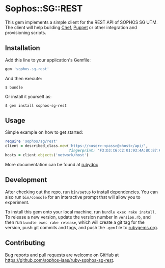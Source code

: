 # Sophos::SG::REST

This gem implements a simple client for the REST API of SOPHOS SG UTM. The client
will help building [Chef](https://www.chef.io/), [Puppet](https://puppet.com/)
or other integration and provisioning scripts.

## Installation

Add this line to your application's Gemfile:

```ruby
gem 'sophos-sg-rest'
```

And then execute:

    $ bundle

Or install it yourself as:

    $ gem install sophos-sg-rest

## Usage

Simple example on how to get started:

```ruby
require 'sophos/sg/rest'
client = described_class.new('https://<user>:<pass>@<host>/api/',
                             fingerprint: 'F3:D3:C6:C2:01:93:4A:BC:87:C4:07:8D:10:5A:59:F3:B0:B0:3C:XX')
hosts = client.objects('network/host')
```

More documentation can be found at [rubydoc](http://www.rubydoc.info/gems/sophos-sg-rest)

## Development

After checking out the repo, run `bin/setup` to install dependencies. You can also run `bin/console` for an interactive prompt that will allow you to experiment.

To install this gem onto your local machine, run `bundle exec rake install`. To release a new version, update the version number in `version.rb`, and then run `bundle exec rake release`, which will create a git tag for the version, push git commits and tags, and push the `.gem` file to [rubygems.org](https://rubygems.org).

## Contributing

Bug reports and pull requests are welcome on GitHub at https://github.com/sophos-iaas/ruby-sophos-sg-rest.

